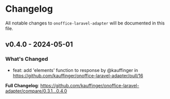 # Changelog

All notable changes to `onoffice-laravel-adapter` will be documented in this file.

## v0.4.0 - 2024-05-01

### What's Changed

* feat: add 'elements' function to response by @kauffinger in https://github.com/kauffinger/onoffice-laravel-adapter/pull/16

**Full Changelog**: https://github.com/kauffinger/onoffice-laravel-adapter/compare/0.3.1...0.4.0
